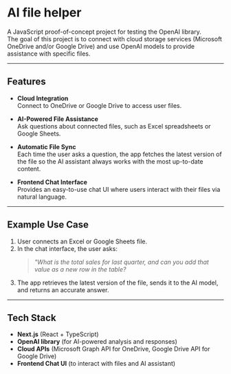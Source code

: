 # AI file helper

A JavaScript proof-of-concept project for testing the OpenAI library.  
The goal of this project is to connect with cloud storage services (Microsoft OneDrive and/or Google Drive) and use OpenAI models to provide assistance with specific files.

---

## Features

- **Cloud Integration**  
  Connect to OneDrive or Google Drive to access user files.

- **AI-Powered File Assistance**  
  Ask questions about connected files, such as Excel spreadsheets or Google Sheets.

- **Automatic File Sync**  
  Each time the user asks a question, the app fetches the latest version of the file so the AI assistant always works with the most up-to-date content.

- **Frontend Chat Interface**  
  Provides an easy-to-use chat UI where users interact with their files via natural language.

---

## Example Use Case

1. User connects an Excel or Google Sheets file.  
2. In the chat interface, the user asks:  
   > *"What is the total sales for last quarter, and can you add that value as a new row in the table?*  
3. The app retrieves the latest version of the file, sends it to the AI model, and returns an accurate answer.

---

## Tech Stack

- **Next.js** (React + TypeScript) 
- **OpenAI library** (for AI-powered analysis and responses)  
- **Cloud APIs** (Microsoft Graph API for OneDrive, Google Drive API for Google Drive)  
- **Frontend Chat UI** (to interact with files and AI assistant)
